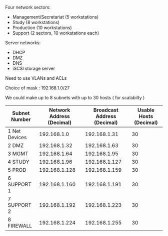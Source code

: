Four network sectors:

- Management/Secretariat (5 workstations)
- Study (8 workstations)
- Production (10 workstations)
- Support (2 sectors, 10 workstations each)

Server networks:
- DHCP
- DMZ
- DNS
- iSCSI storage server

Need to use VLANs and ACLs

Choice of mask :  192.168.1.0/27

We could make up to 8 subnets with up to 30 hosts ( for scalabilty )

| Subnet Number | Network Address (Decimal) | Broadcast Address (Decimal) | Usable Hosts (Decimal) |
| ------------- | ------------------------- | --------------------------- | ---------------------- |
| 1 Net Devices | 192.168.1.0               | 192.168.1.31                | 30                     |
| 2 DMZ         | 192.168.1.32              | 192.168.1.63                | 30                     |
| 3 MGMT        | 192.168.1.64              | 192.168.1.95                | 30                     |
| 4 STUDY       | 192.168.1.96              | 192.168.1.127               | 30                     |
| 5 PROD        | 192.168.1.128             | 192.168.1.159               | 30                     |
| 6 SUPPORT 1   | 192.168.1.160             | 192.168.1.191               | 30                     |
| 7 SUPPORT 2   | 192.168.1.192             | 192.168.1.223               | 30                     |
| 8 FIREWALL    | 192.168.1.224             | 192.168.1.255               | 30                     |

